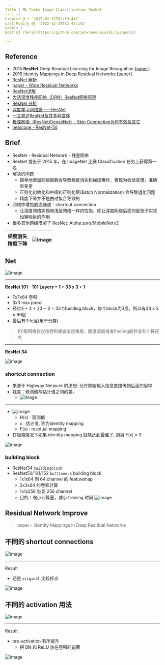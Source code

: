 ```yaml
---
Title | ML Tasks Image Classification ResNet
-- | --
Created @ | `2019-02-12T01:59:44Z`
Last Modify @| `2022-12-24T12:43:14Z`
Labels | ``
Edit @| [here](https://github.com/junxnone/aiwiki/issues/51)

---
```

## Reference
- 2015 **ResNet** Deep Residual Learning for Image Recognition [[paper](https://arxiv.org/abs/1512.03385)]
- 2016 Identity Mappings in Deep Residual Networks [[paper](https://arxiv.org/pdf/1603.05027.pdf)]
- [ResNet 解析](https://blog.csdn.net/lanran2/article/details/79057994)
- [paper - Wide Residual Networks](https://arxiv.org/pdf/1605.07146.pdf)
- [ResNet详解](https://www.jianshu.com/p/23c73b90657f)
- [大话深度残差网络（DRN）ResNet网络原理](https://my.oschina.net/u/876354/blog/1622896)
- [ResNet 分析](https://www.jianshu.com/p/d63ac154c8fc)
- [深度学习网络篇——ResNet](https://blog.csdn.net/weixin_43624538/article/details/85049699)
- [一文简述ResNet及其多种变体](http://baijiahao.baidu.com/s?id=1598536455758606033&wfr=spider&for=pc)
- [极深网络（ResNet/DenseNet）: Skip Connection为何有效及其它](https://blog.csdn.net/malefactor/article/details/67637785)
- [netscope - ResNet-50](http://ethereon.github.io/netscope/#/gist/8a6783850bd61e657234afce5196d772)

## Brief
- ResNet - Residual Network - 残差网络
- ResNet 提出于 2015 年，在 ImageNet 比赛 Classification 任务上获得第一名
- 解决的问题
  - 简单地增加网络层数会导致梯度消失和梯度爆炸，表现为收敛变慢，准确率变差
  - 正则化初始化和中间的正则化层(Batch Normalization) 会导致退化问题
  - 精度下降并不是由过拟合导致的
- 网络中增加直连通道 - shortcut connection
  - 让深度网络实现和浅层网络一样的性能，即让深度网络后面的层至少实现恒等映射的作用
- 很多其他网络借鉴了 ResNet: Alpha zero/MobileNetv2




梯度消失<br>精度下降 | ![image](https://user-images.githubusercontent.com/2216970/70197289-52a64780-1746-11ea-9901-7260d52982a5.png)
-- | --



## Net 
![image](https://user-images.githubusercontent.com/2216970/52606414-6ded5100-2ead-11e9-9ed9-2b72cba61b1e.png)

---
**ResNet 101 -  101 Layers = 1 + 33 x 3  + 1**
- 7x7x64 卷积
- 3x3 max poool
- 经过3 + 4 + 23 + 3 = 33个building block，每个block为3层，所以有33 x 3 = 99层
- 最后有个fc层(用于分类)
>101层网络仅仅指卷积或者全连接层，而激活层或者Pooling层并没有计算在内

---
**ResNet 34**


![image](https://user-images.githubusercontent.com/2216970/70141247-9a3ebc00-16d1-11ea-958b-002e4e1585d5.png)


### shortcut connection 
- 来源于 Highway Network 的思想: 允许原始输入信息直接传到后面的层中
- 残差：观测值与估计值之间的差。
  - ![image](https://user-images.githubusercontent.com/2216970/70139556-b5a7c800-16cd-11ea-86d5-3c3125911d81.png)


---
- ![image](https://user-images.githubusercontent.com/2216970/70139265-0a970e80-16cd-11ea-85c0-314b5a4ce66a.png)
  - H(x) : 观测值
  - x : 估计值, 称为identity mapping
  - F(x) : residual mapping
- 在极端情况下如果 identity mapping 就能达到最佳了, 则另 F(x) = 0

![image](https://user-images.githubusercontent.com/2216970/52606179-93c62600-2eac-11e9-9962-77b9a7565c00.png)

### building block
- ResNet34 `buildingblock`
- ResNet50/101/152 `bottleneck` building block`
  - 1x1x64 到 64 channel 的 featuremap
  - 3x3x64 的卷积计算
  - 1x1x256 恢复 256 channel 
  - 目的：缩小计算量，减小 training 时间
![image](https://user-images.githubusercontent.com/2216970/70195176-ef191b80-173f-11ea-89af-4b6c82d51b5a.png)


## Residual Network Improve
> paper - Identity Mappings in Deep Residual Networks

## 不同的 shortcut connections 
![image](https://user-images.githubusercontent.com/2216970/70198291-6a32ff80-1749-11ea-8d23-f6ca36c20f82.png)

--- 
Result
- 还是 `original` 比较好点

![image](https://user-images.githubusercontent.com/2216970/70198316-78811b80-1749-11ea-9933-6117fcc0065e.png)


## 不同的 activation 用法
![image](https://user-images.githubusercontent.com/2216970/70198365-a9615080-1749-11ea-97d1-4bb0a85a5211.png)

---
Result
- pre-activation 有所提升
  - 把 BN 和 ReLU 放在卷积的前面

![image](https://user-images.githubusercontent.com/2216970/70198411-c433c500-1749-11ea-8b71-550b32ef4855.png)


